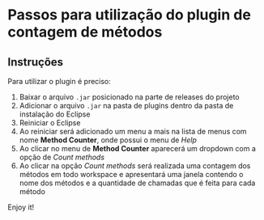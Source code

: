 # Passos para utilização do plugin de contagem de métodos

## Instruções

Para utilizar o plugin é preciso:

  1. Baixar o arquivo `.jar` posicionado na parte de releases do projeto
  2. Adicionar o arquivo `.jar` na pasta de plugins dentro da pasta de instalação do Eclipse
  3. Reiniciar o Eclipse
  4. Ao reiniciar será adicionado um menu a mais na lista de menus com nome **Method Counter**, onde possui o menu de *Help*
  5. Ao clicar no menu de **Method Counter** aparecerá um dropdown com a opção de *Count methods*
  6. Ao clicar na opção *Count methods* será realizada uma contagem dos métodos em todo workspace e apresentará uma janela contendo o nome dos métodos e a quantidade de chamadas que é feita para cada método

Enjoy it!
